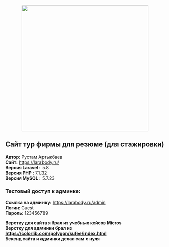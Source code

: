 <p align="center"><img src="https://res.cloudinary.com/dtfbvvkyp/image/upload/v1566331377/laravel-logolockup-cmyk-red.svg" width="400"></p>

## Сайт тур фирмы для резюме (для стажировки)
<b>Автор:</b> Рустам Артыкбаев<br>
<b>Сайт:</b> <a href="https://larabody.ru/" target="_blank">https://larabody.ru/</a><br>
<b>Версия Laravel :</b> 5.8<br>
<b>Версия PHP :</b> 7.1.32<br>
<b>Версия MySQL :</b> 5.7.23

### Тестовый доступ к админке:
<b>Ссылка на админку:</b> <a href="https://larabody.ru/admin" target="_blank">https://larabody.ru/admin</a><br>
<b>Логин: </b> Guest<br>
<b>Пароль: </b> 123456789 
<br>


<b>Верстку для сайта я брал из учебных кейсов Micros</b><br>
<b>Верстку для админки брал из https://colorlib.com/polygon/sufee/index.html </b><br>
<b>Бекенд сайта и админки делал сам с нуля</b>



  
  

